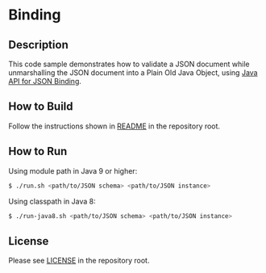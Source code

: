 # Binding

## Description

This code sample demonstrates how to validate a JSON document while unmarshalling the JSON document into a Plain Old Java Object, using [Java API for JSON Binding].

## How to Build

Follow the instructions shown in [README](../README.md) in the repository root.

## How to Run

Using module path in Java 9 or higher:

```bash
$ ./run.sh <path/to/JSON schema> <path/to/JSON instance>
```

Using classpath in Java 8:

```bash
$ ./run-java8.sh <path/to/JSON schema> <path/to/JSON instance>
```

## License

Please see [LICENSE](../LICENSE) in the repository root.

[Java API for JSON Processing]: https://javaee.github.io/jsonp/
[Java API for JSON Binding]: http://json-b.net/
